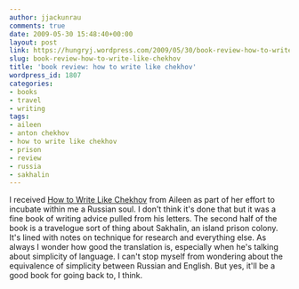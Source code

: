 ```yaml
---
author: jjackunrau
comments: true
date: 2009-05-30 15:48:40+00:00
layout: post
link: https://hungryj.wordpress.com/2009/05/30/book-review-how-to-write-like-chekhov/
slug: book-review-how-to-write-like-chekhov
title: 'book review: how to write like chekhov'
wordpress_id: 1807
categories:
- books
- travel
- writing
tags:
- aileen
- anton chekhov
- how to write like chekhov
- prison
- review
- russia
- sakhalin
---
```


I received [How to Write Like Chekhov](http://www.amazon.ca/How-Write-Like-Chekhov-Inspiration/dp/1569242593/) from Aileen as part of her effort to incubate within me a Russian soul. I don't think it's done that but it was a fine book of writing advice pulled from his letters. The second half of the book is a travelogue sort of thing about Sakhalin, an island prison colony. It's lined with notes on technique for research and everything else. As always I wonder how good the translation is, especially when he's talking about simplicity of language. I can't stop myself from wondering about the equivalence of simplicity between Russian and English. But yes, it'll be a good book for going back to, I think.
